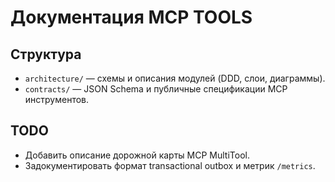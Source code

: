 # Документация MCP TOOLS

## Структура
- `architecture/` — схемы и описания модулей (DDD, слои, диаграммы).
- `contracts/` — JSON Schema и публичные спецификации MCP инструментов.

## TODO
- Добавить описание дорожной карты MCP MultiTool.
- Задокументировать формат transactional outbox и метрик `/metrics`.
